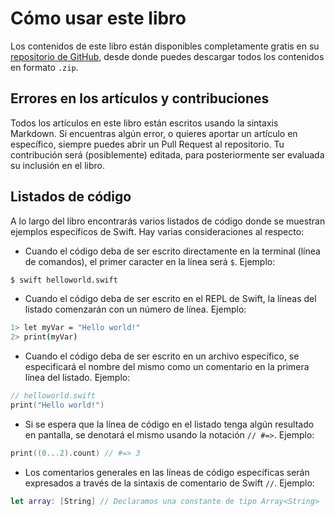 # Cómo usar este libro

Los contenidos de este libro están disponibles completamente gratis en su [repositorio de GitHub](http://github.com/PosteStudio/swiftenejemplos), desde donde puedes descargar todos los contenidos en formato `.zip`.

## Errores en los artículos y contribuciones
Todos los artículos en este libro están escritos usando la sintaxis Markdown. Si encuentras algún error, o quieres aportar un artículo en específico, siempre puedes abrir un Pull Request al repositorio. Tu contribución será (posiblemente) editada, para posteriormente ser evaluada su inclusión en el libro.


## Listados de código
A lo largo del libro encontrarás varios listados de código donde se muestran ejemplos específicos de Swift. Hay varias consideraciones al respecto:


* Cuando el código deba de ser escrito directamente en la terminal (línea de comandos), el primer caracter en la línea será `$`. Ejemplo:
```bash 
$ swift helloworld.swift
```
* Cuando el código deba de ser escrito en el REPL de Swift, la líneas del listado comenzarán con un número de línea. Ejemplo:
```bash
1> let myVar = "Hello world!"
2> print(myVar)
```
* Cuando el código deba de ser escrito en un archivo específico, se especificará el nombre del mismo como un comentario en la primera línea del listado. Ejemplo:
```swift
// helloworld.swift
print("Hello world!")
```
* Si se espera que la línea de código en el listado tenga algún resultado en pantalla, se denotará el mismo usando la notación `// #=>`. Ejemplo:
```swift
print((0...2).count) // #=> 3
```
* Los comentarios generales en las líneas de código específicas serán expresados a través de la sintaxis de comentario de Swift `//`. Ejemplo:
```swift
let array: [String] // Declaramos una constante de tipo Array<String>
```